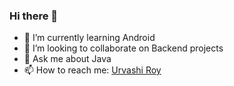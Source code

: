 ### Hi there 👋


- 🌱 I’m currently learning Android
- 👯 I’m looking to collaborate on Backend projects
- 💬 Ask me about Java
- 📫 How to reach me: <a href="https://www.linkedin.com/in/urvashiroy/">Urvashi Roy</a>


